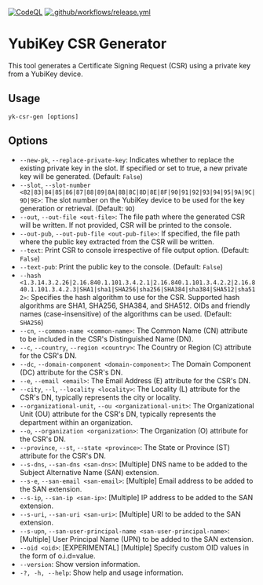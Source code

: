 [![CodeQL](https://github.com/SheepReaper/yk-csr-generator/actions/workflows/github-code-scanning/codeql/badge.svg)](https://github.com/SheepReaper/yk-csr-generator/actions/workflows/github-code-scanning/codeql)
[![.github/workflows/release.yml](https://github.com/SheepReaper/yk-csr-generator/actions/workflows/release.yml/badge.svg?event=release)](https://github.com/SheepReaper/yk-csr-generator/actions/workflows/release.yml)

# YubiKey CSR Generator

This tool generates a Certificate Signing Request (CSR) using a private key from a YubiKey device.

## Usage

`yk-csr-gen [options]`

## Options

- `--new-pk`, `--replace-private-key`: Indicates whether to replace the existing private key in the slot. If specified or set to true, a new private key will be generated. (Default: `False`)
- `--slot`, `--slot-number <82|83|84|85|86|87|88|89|8A|8B|8C|8D|8E|8F|90|91|92|93|94|95|9A|9C|9D|9E>`: The slot number on the YubiKey device to be used for the key generation or retrieval. (Default: `9D`)
- `--out`, `--out-file <out-file>`: The file path where the generated CSR will be written. If not provided, CSR will be printed to the console.
- `--out-pub`, `--out-pub-file <out-pub-file>`: If specified, the file path where the public key extracted from the CSR will be written.
- `--text`: Print CSR to console irrespective of file output option. (Default: `False`)
- `--text-pub`: Print the public key to the console. (Default: `False`)
- `--hash <1.3.14.3.2.26|2.16.840.1.101.3.4.2.1|2.16.840.1.101.3.4.2.2|2.16.840.1.101.3.4.2.3|SHA1|sha1|SHA256|sha256|SHA384|sha384|SHA512|sha512>`: Specifies the hash algorithm to use for the CSR. Supported hash algorithms are SHA1, SHA256, SHA384, and SHA512. OIDs and friendly names (case-insensitive) of the algorithms can be used. (Default: `SHA256`)
- `--cn`, `--common-name <common-name>`: The Common Name (CN) attribute to be included in the CSR's Distinguished Name (DN).
- `--c`, `--country`, `--region <country>`: The Country or Region (C) attribute for the CSR's DN.
- `--dc`, `--domain-component <domain-component>`: The Domain Component (DC) attribute for the CSR's DN.
- `--e`, `--email <email>`: The Email Address (E) attribute for the CSR's DN.
- `--city`, `--l`, `--locality <locality>`: The Locality (L) attribute for the CSR's DN, typically represents the city or locality.
- `--organizational-unit`, `--ou <organizational-unit>`: The Organizational Unit (OU) attribute for the CSR's DN, typically represents the department within an organization.
- `--o`, `--organization <organization>`: The Organization (O) attribute for the CSR's DN.
- `--province`, `--st`, `--state <province>`: The State or Province (ST) attribute for the CSR's DN.
- `--s-dns`, `--san-dns <san-dns>`: [Multiple] DNS name to be added to the Subject Alternative Name (SAN) extension.
- `--s-e`, `--san-email <san-email>`: [Multiple] Email address to be added to the SAN extension.
- `--s-ip`, `--san-ip <san-ip>`: [Multiple] IP address to be added to the SAN extension.
- `--s-uri`, `--san-uri <san-uri>`: [Multiple] URI to be added to the SAN extension.
- `--s-upn`, `--san-user-principal-name <san-user-principal-name>`: [Multiple] User Principal Name (UPN) to be added to the SAN extension.
- `--oid <oid>`: [EXPERIMENTAL] [Multiple] Specify custom OID values in the form of o.i.d=value.
- `--version`: Show version information.
- `-?, -h, --help`: Show help and usage information.

